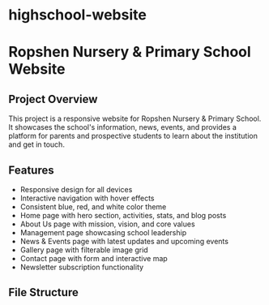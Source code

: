 # highschool-website
# Ropshen Nursery & Primary School Website

## Project Overview

This project is a responsive website for Ropshen Nursery & Primary School. It showcases the school's information, news, events, and provides a platform for parents and prospective students to learn about the institution and get in touch.

## Features

- Responsive design for all devices
- Interactive navigation with hover effects
- Consistent blue, red, and white color theme
- Home page with hero section, activities, stats, and blog posts
- About Us page with mission, vision, and core values
- Management page showcasing school leadership
- News & Events page with latest updates and upcoming events
- Gallery page with filterable image grid
- Contact page with form and interactive map
- Newsletter subscription functionality

## File Structure

